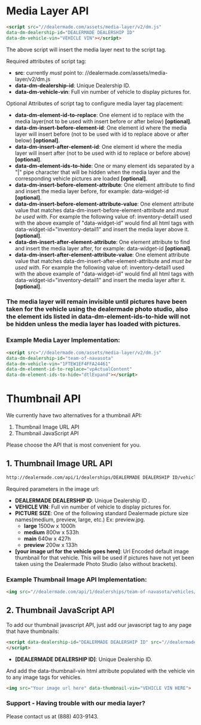 # Media Layer API

```html
<script src="//dealermade.com/assets/media-layer/v2/dm.js" 
data-dm-dealership-id="DEALERMADE DEALERSHIP ID" 
data-dm-vehicle-vin="VEHICLE VIN"></script>
```

The above script will insert the media layer next to the script tag.

Required attributes of script tag:
* **src**: currently _must_ point to: //dealermade.com/assets/media-layer/v2/dm.js   
* **data-dm-dealership-id**: Unique Dealership ID.
* **data-dm-vehicle-vin**: Full vin number of vehicle to display pictures for.

Optional Attributes of script tag to configure media layer tag placement:
* **data-dm-element-id-to-replace**: One element id to replace with the media layer(not to be used with insert before or after below) **[optional]**.
* **data-dm-insert-before-element-id**: One element id where the media layer will insert before (not to be used with id to replace above or after below)  **[optional]**.
* **data-dm-insert-after-element-id**: One element id where the media layer will insert after (not to be used with id to replace or before above)  **[optional]**.
* **data-dm-element-ids-to-hide**: One or many element ids separated by a "|" pipe character that will be hidden when the media layer and the corresponding vehicle pictures are loaded  **[optional]**.
* **data-dm-insert-before-element-attribute**: One element attribute to find and insert the media layer before, for example: data-widget-id  **[optional]**.
* **data-dm-insert-before-element-attribute-value**: One element attribute value that matches data-dm-insert-before-element-attribute and _must be used with_.  For example the following value of: inventory-detail1 used with the above example of "data-widget-id" would find all html tags with data-widget-id="inventory-detail1" and insert the media layer above it.      **[optional]**.
* **data-dm-insert-after-element-attribute**: One element attribute to find and insert the media layer after, for example: data-widget-id  **[optional]**.
* **data-dm-insert-after-element-attribute-value**: One element attribute value that matches data-dm-insert-after-element-attribute and _must be used with_.  For example the following value of: inventory-detail1 used with the above example of "data-widget-id" would find all html tags with data-widget-id="inventory-detail1" and insert the media layer after it.      **[optional]**.
### The media layer will remain invisible until pictures have been taken for the vehicle using the dealermade photo studio, also the element ids listed in data-dm-element-ids-to-hide will not be hidden unless the media layer has loaded with pictures.

### Example Media Layer Implementation:

```html
<script src="//dealermade.com/assets/media-layer/v2/dm.js" 
data-dm-dealership-id="team-of-navasota" 
data-dm-vehicle-vin="1FTEW1EF4FFA24461"
data-dm-element-id-to-replace="vpActualContent"
data-dm-element-ids-to-hide="dtlExpand"></script>
```


# Thumbnail API

We currently have two alternatives for a thumbnail API:

1. Thumbnail Image URL API
2. Thumbnail JavaScript API

Please choose the API that is most convenient for you.

## 1. Thumbnail Image URL API
```html
http://dealermade.com/api/1/dealerships/DEALERMADE DEALERSHIP ID/vehicles/VEHICLE VIN/images/PICTURE SIZE.jpg?default_image_url=[your image url for the vehicle goes here]
```

Required parameters in the image url:
* **DEALERMADE DEALERSHIP ID**: Unique Dealership ID .
* **VEHICLE VIN**: Full vin number of vehicle to display pictures for.
* **PICTURE SIZE**: One of the following standard Dealermade picture size names(medium, preview, large, etc.) Ex: preview.jpg.
  * **large** 1500w x 1000h
  * **medium** 800w x 533h
  * **main** 640w x 427h
  * **preview** 200w x 133h
* **[your image url for the vehicle goes here]**: Url Encoded default image thumbnail for that vehicle.  This will be used if pictures have not yet been taken using the Dealermade Photo Studio (also without brackets).

### Example Thumbnail Image API Implementation:

```html
<img src="//dealermade.com/api/1/dealerships/team-of-navasota/vehicles/1FTFW1ET3DKD06282/images/preview.jpg?default_image_url=http%3A%2F%2Ftagoreimg.d2fs.net%2Fimg%2Fused%2Fford%2Ff-150%2F1ftfw1et3dkd06282%2F3777d222-6258-4cf3-b694-6d6acd014c01.jpeg%3Fw%3D160%26h%3D120"/>
```

## 2. Thumbnail JavaScript API

To add our thumbnail javascript API, just add our javascript tag to any page that have thumbnails:

```html
<script data-dealership-id="DEALERMADE DEALERSHIP ID" src="//dealermade.com/assets/thumbnails/v1/api.js">
</script>
```
* **[DEALERMADE DEALERSHIP ID]**: Unique Dealership ID.

And add the data-thumbnail-vin html attribute populated with the vehicle vin to any image tags for vehicles.

```html
<img src="Your image url here" data-thumbnail-vin="VEHICLE VIN HERE">
```




### Support - Having trouble with our media layer? 
Please contact us at (888) 403-9143.
